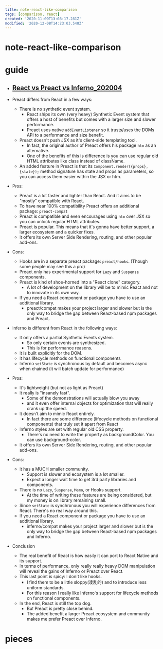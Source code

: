 ```yaml
---
title: note-react-like-comparison
tags: [comparison, react]
created: '2020-11-09T13:08:17.281Z'
modified: '2020-12-08T14:23:03.540Z'
---
```


# note-react-like-comparison

# guide

- ## [React vs Preact vs Inferno_202004](https://dev.to/tamb/react-vs-preact-vs-inferno-15go)
- Preact differs from React in a few ways:
  - There is no synthetic event system. 
    - React ships its own (very heavy) Synthetic Event system that offers a host of benefits but comes with a larger size and slower performance. 
    - Preact uses native `addEventListener` so it trusts/uses the DOMs API to a performance and size benefit.
  - Preact doesn't push JSX as it's client-side templating tool. 
    - In fact, the original author of Preact offers his package `htm` as an alternative. 
    - One of the benefits of this is difference is you can use regular old HTML attributes like class instead of className.
  - An added feature in Preact is that its `Component.render({props}, {state});` method signature has state and props as parameters, so you can access them easier within the JSX or htm.
- Pros:
  - Preact is a lot faster and lighter than React. And it aims to be "mostly" compatible with React.
  - To have near 100% compatibility Preact offers an additional package: `preact-compat`
  - Preact is compatible and even encourages using `htm` over JSX so you can unlock regular HTML attributes.
  - Preact is popular. This means that it's gonna have better support, a larger ecosystem and a quicker fixes.
  - It offers its own Server Side Rendering, routing, and other popular add-ons.
- Cons:
  - Hooks are in a separate preact package: `preact/hooks`. (Though some people may see this a pro)
  - Preact only has experimental support for `Lazy` and `Suspense` components.
  - Preact is kind of shoe-horned into a "React clone" category. 
    - A lot of development on the library will be to mimic React and not to innovate in its own way.
  - If you need a React component or package you have to use an additional library. 
    - preact/compat makes your project larger and slower but is the only way to bridge the gap between React-based npm packages and Preact.

- Inferno is different from React in the following ways:
  - It only offers a partial Synthetic Events system. 
    - So only certain events are synthesized. 
    - This is for performance reasons.
  - It is built explicitly for the DOM.
  - It has lifecycle methods on functional components
  - Inferno `setState` is synchronous by default and becomes async when chained (it will batch update for performance)
- Pros:
  - It's lightweight (but not as light as Preact)
  - It really is "insanely fast". 
    - Some of the demonstrations will actually blow you away 
    - and it even offer internal objects for optimization that will really crank up the speed.
  - It doesn't aim to mimic React entirely. 
    - In fact there are some difference (lifecycle methods on functional components) that truly set it apart from React
  - Inferno styles are set with regular old CSS property. 
    - There's no need to write the property as backgroundColor. You can use background-color.
  - It offers its own Server Side Rendering, routing, and other popular add-ons.
- Cons:
  - It has a MUCH smaller community. 
    - Support is slower and ecosystem is a lot smaller. 
    - Expect a longer wait time to get 3rd party libraries and components.
  - There is no `Lazy`, `Suspense`,    `Memo`, or Hooks support. 
    - At the time of writing these features are being considered, but my money is on library remaining small.
  - Since `setState` is synchronous you will experience differences from React. There's no real way around this.
  - If you need a React component or package you have to use an additional library. 
    - inferno/compat makes your project larger and slower but is the only way to bridge the gap between React-based npm packages and Inferno.

- Conclusion
  - The real benefit of React is how easily it can port to React Native and its support. 
  - In terms of performance, only really really heavy DOM manipulation will reveal the gains of Inferno or Preact over React.
  - This last point is spicy: I don't like hooks. 
    - I find them to be a little sloppy(凌乱的) and to introduce less uniform standards. 
    - For this reason I really like Inferno's support for lifecycle methods on functional components.
  - In the end, React is still the top dog. 
    - But Preact is pretty close behind. 
    - The added benefit a larger Preact ecosystem and community makes me prefer Preact over Inferno.  

# pieces
